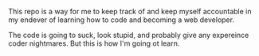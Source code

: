 This repo is a way for me to keep track of and keep myself accountable in my endever of learning how to code and becoming a web developer. 


The code is going to suck, look stupid, and probably give any expereince coder nightmares. But this is how I'm going ot learn. 